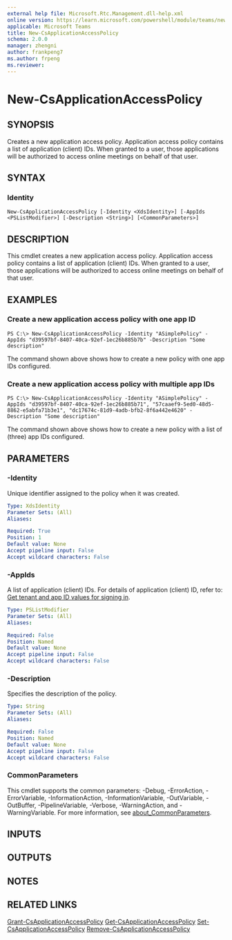 ```yaml
---
external help file: Microsoft.Rtc.Management.dll-help.xml
online version: https://learn.microsoft.com/powershell/module/teams/new-csapplicationaccesspolicy
applicable: Microsoft Teams
title: New-CsApplicationAccessPolicy
schema: 2.0.0
manager: zhengni
author: frankpeng7
ms.author: frpeng
ms.reviewer:
---
```


# New-CsApplicationAccessPolicy

## SYNOPSIS

Creates a new application access policy. Application access policy contains a list of application (client) IDs. When granted to a user, those applications will be authorized to access online meetings on behalf of that user.

## SYNTAX

### Identity

```
New-CsApplicationAccessPolicy [-Identity <XdsIdentity>] [-AppIds <PSListModifier>] [-Description <String>] [<CommonParameters>]
```

## DESCRIPTION

This cmdlet creates a new application access policy. Application access policy contains a list of application (client) IDs. When granted to a user, those applications will be authorized to access online meetings on behalf of that user.

## EXAMPLES

### Create a new application access policy with one app ID

```
PS C:\> New-CsApplicationAccessPolicy -Identity "ASimplePolicy" -AppIds "d39597bf-8407-40ca-92ef-1ec26b885b7b" -Description "Some description"
```

The command shown above shows how to create a new policy with one app IDs configured.

### Create a new application access policy with multiple app IDs

```
PS C:\> New-CsApplicationAccessPolicy -Identity "ASimplePolicy" -AppIds "d39597bf-8407-40ca-92ef-1ec26b885b71", "57caaef9-5ed0-48d5-8862-e5abfa71b3e1", "dc17674c-81d9-4adb-bfb2-8f6a442e4620" -Description "Some description"
```

The command shown above shows how to create a new policy with a list of (three) app IDs configured.

## PARAMETERS

### -Identity

Unique identifier assigned to the policy when it was created.

```yaml
Type: XdsIdentity
Parameter Sets: (All)
Aliases:

Required: True
Position: 1
Default value: None
Accept pipeline input: False
Accept wildcard characters: False
```

### -AppIds

A list of application (client) IDs. For details of application (client) ID, refer to: [Get tenant and app ID values for signing in](https://learn.microsoft.com/azure/active-directory/develop/howto-create-service-principal-portal#get-tenant-and-app-id-values-for-signing-in).

```yaml
Type: PSListModifier
Parameter Sets: (All)
Aliases:

Required: False
Position: Named
Default value: None
Accept pipeline input: False
Accept wildcard characters: False
```

### -Description

Specifies the description of the policy.

```yaml
Type: String
Parameter Sets: (All)
Aliases:

Required: False
Position: Named
Default value: None
Accept pipeline input: False
Accept wildcard characters: False
```

### CommonParameters

This cmdlet supports the common parameters: -Debug, -ErrorAction, -ErrorVariable, -InformationAction, -InformationVariable, -OutVariable, -OutBuffer, -PipelineVariable, -Verbose, -WarningAction, and -WarningVariable. For more information, see [about_CommonParameters](https://go.microsoft.com/fwlink/?LinkID=113216).

## INPUTS

## OUTPUTS

## NOTES

## RELATED LINKS

[Grant-CsApplicationAccessPolicy](https://learn.microsoft.com/powershell/module/teams/grant-csapplicationaccesspolicy)
[Get-CsApplicationAccessPolicy](https://learn.microsoft.com/powershell/module/teams/grant-csapplicationaccesspolicy)
[Set-CsApplicationAccessPolicy](https://learn.microsoft.com/powershell/module/teams/grant-csapplicationaccesspolicy)
[Remove-CsApplicationAccessPolicy](https://learn.microsoft.com/powershell/module/teams/grant-csapplicationaccesspolicy)
